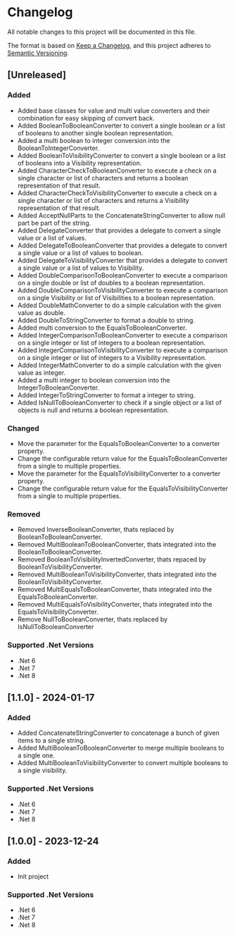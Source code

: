 # Changelog

All notable changes to this project will be documented in this file.

The format is based on [Keep a Changelog](https://keepachangelog.com/en/1.1.0/),
and this project adheres to [Semantic Versioning](https://semver.org/spec/v2.0.0.html).

## [Unreleased]
### Added
- Added base classes for value and  multi value converters and their combination for easy skipping of convert back.
- Added BooleanToBooleanConverter to convert a single boolean or a list of booleans to another single boolean representation.
- Added a multi boolean to integer conversion into the BooleanToIntegerConverter.
- Added BooleanToVisibilityConverter to convert a single boolean or a list of booleans into a Visibility representation.
- Added CharacterCheckToBooleanConverter to execute a check on a single character or list of characters and returns a boolean representation of that result.
- Added CharacterCheckToVisibilityConverter to execute a check on a single character or list of characters and returns a Visibility representation of that result.
- Added AcceptNullParts to the ConcatenateStringConverter to allow null part be part of the string.
- Added DelegateConverter that provides a delegate to convert a single value or a list of values.
- Added DelegateToBooleanConverter that provides a delegate to convert a single value or a list of values to boolean.
- Added DelegateToVisibilityConverter that provides a delegate to convert a single value or a list of values to Visibility.
- Added DoubleComparisonToBooleanConverter to execute a comparison on a single double or list of doubles to a boolean representation.
- Added DoubleComparisonToVisibilityConverter to execute a comparison on a single Visibility or list of Visibilities to a boolean representation.
- Added DoubleMathConverter to do a simple calculation with the given value as double.
- Added DoubleToStringConverter to format a double to string.
- Added multi conversion to the EqualsToBooleanConverter.
- Added IntegerComparisonToBooleanConverter to execute a comparison on a single integer or list of integers to a boolean representation.
- Added IntegerComparisonToVisibilityConverter to execute a comparison on a single integer or list of integers to a Visibility representation.
- Added IntegerMathConverter to do a simple calculation with the given value as integer.
- Added a multi integer to boolean conversion into the IntegerToBooleanConverter.
- Added IntegerToStringConverter to format a integer to string.
- Added IsNullToBooleanConverter to check if a single object or a list of objects is null and returns a boolean representation.
### Changed
- Move the parameter for the EqualsToBooleanConverter to a converter property.
- Change the configurable return value for the EqualsToBooleanConverter from a single to multiple properties.
- Move the parameter for the EqualsToVisibilityConverter to a converter property.
- Change the configurable return value for the EqualsToVisibilityConverter from a single to multiple properties.
### Removed
- Removed InverseBooleanConverter, thats replaced by BooleanToBooleanConverter.
- Removed MultiBooleanToBooleanConverter, thats integrated into the BooleanToBooleanConverter.
- Removed BooleanToVisibilityInvertedConverter, thats repaced by BooleanToVisibilityConverter.
- Removed MultiBooleanToVisibilityConverter, thats integrated into the BooleanToVisibilityConverter.
- Removed MultiEqualsToBooleanConverter, thats integrated into the EqualsToBooleanConverter.
- Removed MultiEqualsToVisibilityConverter, thats integrated into the EqualsToVisibilityConverter.
- Remove NullToBooleanConverter, thats replaced by IsNullToBooleanConverter
### Supported .Net Versions
- .Net 6
- .Net 7
- .Net 8

## [1.1.0] - 2024-01-17
### Added
- Added ConcatenateStringConverter to concatenage a bunch of given items to a single string.
- Added MultiBooleanToBooleanConverter to merge multiple booleans to a single one.
- Added MultiBooleanToVisibilityConverter to convert multiple booleans to a single visibility.
### Supported .Net Versions
- .Net 6
- .Net 7
- .Net 8

## [1.0.0] - 2023-12-24
### Added
- Init project
### Supported .Net Versions
- .Net 6
- .Net 7
- .Net 8
